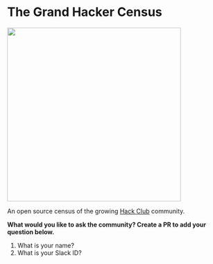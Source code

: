 # The Grand Hacker Census

<img src="https://cloud-wngph51ju.vercel.app/0screenshot_2021-01-07_at_5.18.49_am.png" height="400" />

An open source census of the growing [Hack Club](https://hackclub.com) community.

**What would you like to ask the community? Create a PR to add your question below.**

1. What is your name?
2. What is your Slack ID?
